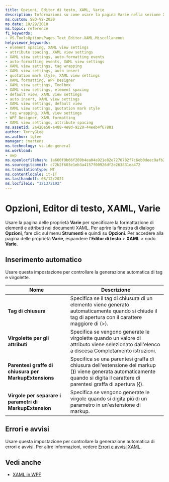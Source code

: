 ```yaml
---
title: Opzioni, Editor di testo, XAML, Varie
description: Informazioni su come usare la pagina Varie nella sezione XML per specificare la formattazione di elementi e attributi nei documenti XAML.
ms.custom: SEO-VS-2020
ms.date: 10/29/2018
ms.topic: reference
f1_keywords:
- VS.ToolsOptionsPages.Text_Editor.XAML.Miscellaneous
helpviewer_keywords:
- element spacing, XAML view settings
- attribute spacing, XAML view settings
- XAML view settings, auto-formatting events
- auto-formatting events, XAML view settings
- XAML view settings, tag wrapping
- XAML view settings, auto insert
- quotation mark style, XAML view settings
- XAML formatting, WPF Designer
- XAML view settings, Toolbox
- XAML view settings, element spacing
- default view, XAML view settings
- auto insert, XAML view settings
- XAML view settings, default view
- XAML view settings, quotation mark style
- tag wrapping, XAML view settings
- WPF Designer, XAML formatting
- XAML view settings, attribute spacing
ms.assetid: 2a420e58-a408-4e8d-9220-44eeb4f67801
author: TerryGLee
ms.author: tglee
manager: jmartens
ms.technology: vs-ide-general
ms.workload:
- uwp
ms.openlocfilehash: 1a660f9b66f209b4ea04a921e82e7270782f7c6eb0deec9afb2b1a5b65dc524c
ms.sourcegitcommit: c72b2f603e1eb3a4157f00926df2e263831ea472
ms.translationtype: MT
ms.contentlocale: it-IT
ms.lasthandoff: 08/12/2021
ms.locfileid: "121372192"
---
```

# <a name="options-text-editor-xaml-miscellaneous"></a>Opzioni, Editor di testo, XAML, Varie

Usare la pagina delle proprietà **Varie** per specificare la formattazione di elementi e attributi nei documenti XAML. Per aprire la finestra di dialogo **Opzioni**, fare clic sul menu **Strumenti** e quindi su **Opzioni**. Per accedere alla pagina delle proprietà **Varie**, espandere l'**Editor di testo** > **XAML** > nodo **Varie**.

## <a name="auto-insert"></a>Inserimento automatico

Usare questa impostazione per controllare la generazione automatica di tag e virgolette.

|Nome|Descrizione|
|-|-|
|**Tag di chiusura**|Specifica se il tag di chiusura di un elemento viene generato automaticamente quando si chiude il tag di apertura con il carattere maggiore di (>).|
|**Virgolette per gli attributi**|Specifica se vengono generate le virgolette quando un valore di attributo viene selezionato dall'elenco a discesa Completamento istruzioni.|
|**Parentesi graffe di chiusura per MarkupExtensions**|Specifica se una parentesi graffa di chiusura dell'estensione del markup (**}**) viene generata automaticamente quando si digita il carattere di parentesi graffa di apertura (**{**).|
|**Virgole per separare i parametri di MarkupExtension**|Specifica se vengono generate le virgole quando si digita più di un parametro in un'estensione di markup.|

## <a name="errors-and-warnings"></a>Errori e avvisi

Usare questa impostazione per controllare la generazione automatica di errori e avvisi. Per altre informazioni, vedere [Errori e avvisi XAML](../../xaml-tools/xaml-errors-warnings.md).

## <a name="see-also"></a>Vedi anche

- [XAML in WPF](/dotnet/framework/wpf/advanced/xaml-in-wpf)
